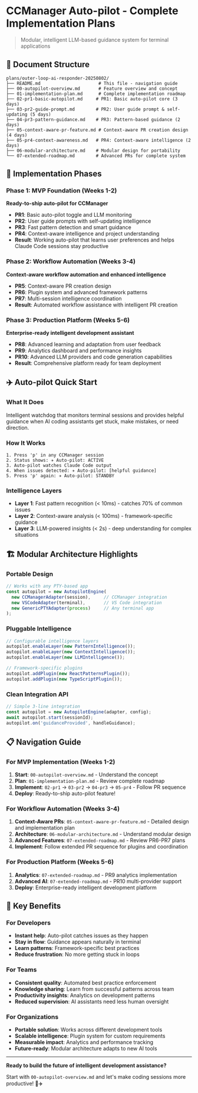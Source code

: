 # CCManager Auto-pilot - Complete Implementation Plans

> Modular, intelligent LLM-based guidance system for terminal applications

## 📁 Document Structure

```
plans/outer-loop-ai-responder-20250802/
├── README.md                      # This file - navigation guide
├── 00-autopilot-overview.md       # Feature overview and concept
├── 01-implementation-plan.md      # Complete implementation roadmap
├── 02-pr1-basic-autopilot.md     # PR1: Basic auto-pilot core (3 days)
├── 03-pr2-guide-prompt.md        # PR2: User guide prompt & self-updating (5 days)
├── 04-pr3-pattern-guidance.md    # PR3: Pattern-based guidance (2 days)
├── 05-context-aware-pr-feature.md # Context-aware PR creation design (4 days)
├── 05-pr4-context-awareness.md   # PR4: Context-aware intelligence (2 days)
├── 06-modular-architecture.md    # Modular design for portability
└── 07-extended-roadmap.md        # Advanced PRs for complete system
```

## 🚀 Implementation Phases

### **Phase 1: MVP Foundation** (Weeks 1-2) 
**Ready-to-ship auto-pilot for CCManager**

- **PR1**: Basic auto-pilot toggle and LLM monitoring
- **PR2**: User guide prompts with self-updating intelligence
- **PR3**: Fast pattern detection and smart guidance  
- **PR4**: Context-aware intelligence and project understanding
- **Result**: Working auto-pilot that learns user preferences and helps Claude Code sessions stay productive

### **Phase 2: Workflow Automation** (Weeks 3-4)
**Context-aware workflow automation and enhanced intelligence**

- **PR5**: Context-aware PR creation design
- **PR6**: Plugin system and advanced framework patterns
- **PR7**: Multi-session intelligence coordination
- **Result**: Automated workflow assistance with intelligent PR creation

### **Phase 3: Production Platform** (Weeks 5-6)
**Enterprise-ready intelligent development assistant**

- **PR8**: Advanced learning and adaptation from user feedback
- **PR9**: Analytics dashboard and performance insights
- **PR10**: Advanced LLM providers and code generation capabilities
- **Result**: Comprehensive platform ready for team deployment

## ✈️ Auto-pilot Quick Start

### **What It Does**
Intelligent watchdog that monitors terminal sessions and provides helpful guidance when AI coding assistants get stuck, make mistakes, or need direction.

### **How It Works**
```
1. Press 'p' in any CCManager session
2. Status shows: ✈️ Auto-pilot: ACTIVE  
3. Auto-pilot watches Claude Code output
4. When issues detected: ✈️ Auto-pilot: [helpful guidance]
5. Press 'p' again: ✈️ Auto-pilot: STANDBY
```

### **Intelligence Layers**
- **Layer 1**: Fast pattern recognition (< 10ms) - catches 70% of common issues
- **Layer 2**: Context-aware analysis (< 100ms) - framework-specific guidance  
- **Layer 3**: LLM-powered insights (< 2s) - deep understanding for complex situations

## 🏗 Modular Architecture Highlights

### **Portable Design**
```typescript
// Works with any PTY-based app
const autopilot = new AutopilotEngine(
  new CCManagerAdapter(session),     // CCManager integration
  new VSCodeAdapter(terminal),       // VS Code integration  
  new GenericPTYAdapter(process)     // Any terminal app
);
```

### **Pluggable Intelligence**
```typescript
// Configurable intelligence layers
autopilot.enableLayer(new PatternIntelligence());
autopilot.enableLayer(new ContextIntelligence());
autopilot.enableLayer(new LLMIntelligence());

// Framework-specific plugins
autopilot.addPlugin(new ReactPatternsPlugin());
autopilot.addPlugin(new TypeScriptPlugin());
```

### **Clean Integration API**
```typescript
// Simple 3-line integration
const autopilot = new AutopilotEngine(adapter, config);
await autopilot.start(sessionId);
autopilot.on('guidanceProvided', handleGuidance);
```

## 📋 Navigation Guide

### **For MVP Implementation** (Weeks 1-2)
1. **Start**: `00-autopilot-overview.md` - Understand the concept
2. **Plan**: `01-implementation-plan.md` - Review complete roadmap  
3. **Implement**: `02-pr1` → `03-pr2` → `04-pr3` → `05-pr4` - Follow PR sequence
4. **Deploy**: Ready-to-ship auto-pilot feature!

### **For Workflow Automation** (Weeks 3-4)
1. **Context-Aware PRs**: `05-context-aware-pr-feature.md` - Detailed design and implementation plan
2. **Architecture**: `06-modular-architecture.md` - Understand modular design
3. **Advanced Features**: `07-extended-roadmap.md` - Review PR6-PR7 plans
4. **Implement**: Follow extended PR sequence for plugins and coordination

### **For Production Platform** (Weeks 5-6)  
1. **Analytics**: `07-extended-roadmap.md` - PR9 analytics implementation
2. **Advanced AI**: `07-extended-roadmap.md` - PR10 multi-provider support
3. **Deploy**: Enterprise-ready intelligent development platform

## 🎯 Key Benefits

### **For Developers**
- **Instant help**: Auto-pilot catches issues as they happen
- **Stay in flow**: Guidance appears naturally in terminal
- **Learn patterns**: Framework-specific best practices
- **Reduce frustration**: No more getting stuck in loops

### **For Teams**  
- **Consistent quality**: Automated best practice enforcement
- **Knowledge sharing**: Learn from successful patterns across team
- **Productivity insights**: Analytics on development patterns
- **Reduced supervision**: AI assistants need less human oversight

### **For Organizations**
- **Portable solution**: Works across different development tools
- **Scalable intelligence**: Plugin system for custom requirements  
- **Measurable impact**: Analytics and performance tracking
- **Future-ready**: Modular architecture adapts to new AI tools

---

**Ready to build the future of intelligent development assistance?** 

Start with `00-autopilot-overview.md` and let's make coding sessions more productive! 🚀✈️